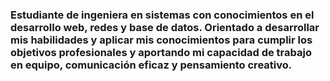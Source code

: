 ### Estudiante de ingeniera en sistemas con conocimientos en el desarrollo web, redes y base de datos. Orientado a desarrollar mis habilidades y aplicar mis conocimientos para cumplir los objetivos profesionales y aportando mi capacidad de trabajo en equipo, comunicación eficaz y pensamiento creativo.

<!--
**WillyBrenes/WillyBrenes** is a ✨ _special_ ✨ repository because its `README.md` (this file) appears on your GitHub profile.

Here are some ideas to get you started:

- 🔭 I’m currently working on ...
- 🌱 I’m currently learning ...
- 👯 I’m looking to collaborate on ...
- 🤔 I’m looking for help with ...
- 💬 Ask me about ...
- 📫 How to reach me: ...
- 😄 Pronouns: ...
- ⚡ Fun fact: ...
-->

